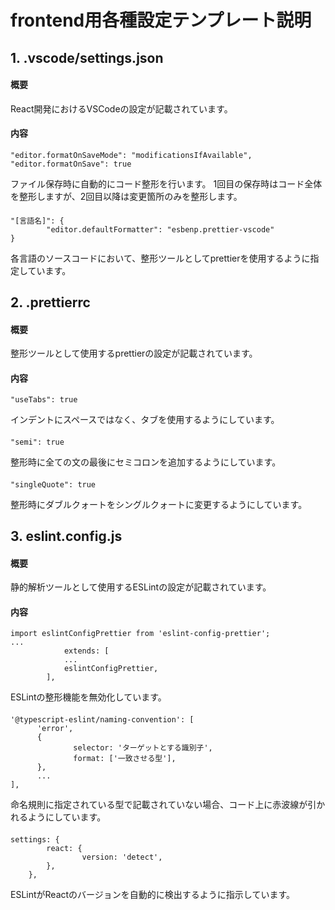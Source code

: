 # frontend用各種設定テンプレート説明

## 1. .vscode/settings.json

#### 概要
React開発におけるVSCodeの設定が記載されています。

#### 内容
    "editor.formatOnSaveMode": "modificationsIfAvailable",
	"editor.formatOnSave": true
ファイル保存時に自動的にコード整形を行います。
1回目の保存時はコード全体を整形しますが、2回目以降は変更箇所のみを整形します。

####
    "[言語名]": {
            "editor.defaultFormatter": "esbenp.prettier-vscode"
	}
各言語のソースコードにおいて、整形ツールとしてprettierを使用するように指定しています。

## 2. .prettierrc

#### 概要
整形ツールとして使用するprettierの設定が記載されています。

#### 内容
    "useTabs": true
インデントにスペースではなく、タブを使用するようにしています。

####
    "semi": true
整形時に全ての文の最後にセミコロンを追加するようにしています。

####
    "singleQuote": true
整形時にダブルクォートをシングルクォートに変更するようにしています。

## 3. eslint.config.js

#### 概要
静的解析ツールとして使用するESLintの設定が記載されています。

#### 内容
    import eslintConfigPrettier from 'eslint-config-prettier';
    ...
                extends: [
			    ...
			    eslintConfigPrettier,
		    ],
ESLintの整形機能を無効化しています。

####
    '@typescript-eslint/naming-convention': [
	      'error',
          {
                  selector: 'ターゲットとする識別子',
                  format: ['一致させる型'],
          },
          ...
    ],
命名規則に指定されている型で記載されていない場合、コード上に赤波線が引かれるようにしています。

####
    settings: {
            react: {
                    version: 'detect',
			},
		},
ESLintがReactのバージョンを自動的に検出するように指示しています。